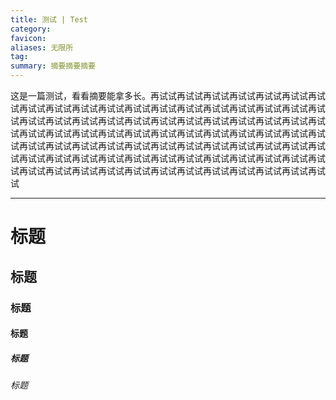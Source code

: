 ```yaml
---
title: 测试 | Test
category: 
favicon: 
aliases: 无限所
tag: 
summary: 摘要摘要摘要 
---
```


这是一篇测试，看看摘要能拿多长。再试试再试试再试试再试试再试试再试试再试试再试试再试试再试试再试试再试试再试试再试试再试试再试试再试试再试试再试试再试试再试试再试试再试试再试试再试试再试试再试试再试试再试试再试试再试试再试试再试试再试试再试试再试试再试试再试试再试试再试试再试试再试试再试试再试试再试试再试试再试试再试试再试试再试试再试试再试试再试试再试试再试试再试试再试试再试试再试试再试试再试试再试试再试试再试试再试试再试试再试试再试试再试试再试试再试试再试试再试试再试试再试试再试试再试试再试试再试试

---

# 标题

## 标题

### 标题

#### 标题

##### 标题

###### 标题
